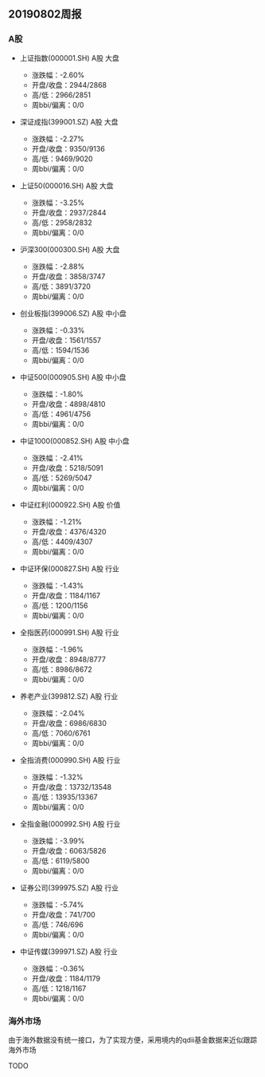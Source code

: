 ## 20190802周报
### A股


- 上证指数(000001.SH) A股 大盘
    - 涨跌幅：-2.60%
    - 开盘/收盘：2944/2868
    - 高/低：2966/2851
    - 周bbi/偏离：0/0

- 深证成指(399001.SZ) A股 大盘
    - 涨跌幅：-2.27%
    - 开盘/收盘：9350/9136
    - 高/低：9469/9020
    - 周bbi/偏离：0/0

- 上证50(000016.SH) A股 大盘
    - 涨跌幅：-3.25%
    - 开盘/收盘：2937/2844
    - 高/低：2958/2832
    - 周bbi/偏离：0/0

- 沪深300(000300.SH) A股 大盘
    - 涨跌幅：-2.88%
    - 开盘/收盘：3858/3747
    - 高/低：3891/3720
    - 周bbi/偏离：0/0

- 创业板指(399006.SZ) A股 中小盘
    - 涨跌幅：-0.33%
    - 开盘/收盘：1561/1557
    - 高/低：1594/1536
    - 周bbi/偏离：0/0

- 中证500(000905.SH) A股 中小盘
    - 涨跌幅：-1.80%
    - 开盘/收盘：4898/4810
    - 高/低：4961/4756
    - 周bbi/偏离：0/0

- 中证1000(000852.SH) A股 中小盘
    - 涨跌幅：-2.41%
    - 开盘/收盘：5218/5091
    - 高/低：5269/5047
    - 周bbi/偏离：0/0

- 中证红利(000922.SH) A股 价值
    - 涨跌幅：-1.21%
    - 开盘/收盘：4376/4320
    - 高/低：4409/4307
    - 周bbi/偏离：0/0

- 中证环保(000827.SH) A股 行业
    - 涨跌幅：-1.43%
    - 开盘/收盘：1184/1167
    - 高/低：1200/1156
    - 周bbi/偏离：0/0

- 全指医药(000991.SH) A股 行业
    - 涨跌幅：-1.96%
    - 开盘/收盘：8948/8777
    - 高/低：8986/8672
    - 周bbi/偏离：0/0

- 养老产业(399812.SZ) A股 行业
    - 涨跌幅：-2.04%
    - 开盘/收盘：6986/6830
    - 高/低：7060/6761
    - 周bbi/偏离：0/0

- 全指消费(000990.SH) A股 行业
    - 涨跌幅：-1.32%
    - 开盘/收盘：13732/13548
    - 高/低：13935/13367
    - 周bbi/偏离：0/0

- 全指金融(000992.SH) A股 行业
    - 涨跌幅：-3.99%
    - 开盘/收盘：6063/5826
    - 高/低：6119/5800
    - 周bbi/偏离：0/0

- 证券公司(399975.SZ) A股 行业
    - 涨跌幅：-5.74%
    - 开盘/收盘：741/700
    - 高/低：746/696
    - 周bbi/偏离：0/0

- 中证传媒(399971.SZ) A股 行业
    - 涨跌幅：-0.36%
    - 开盘/收盘：1184/1179
    - 高/低：1218/1167
    - 周bbi/偏离：0/0


### 海外市场

由于海外数据没有统一接口，为了实现方便，采用境内的qdii基金数据来近似跟踪海外市场

TODO

